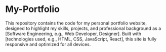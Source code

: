 # My-Portfolio
This repository contains the code for my personal portfolio website, designed to highlight my skills, projects, and professional background as a [Software Engineering, e.g., Web Developer, Designer]. Built with [technologies used, e.g., HTML, CSS, JavaScript, React], this site is fully responsive and optimized for all devices.
